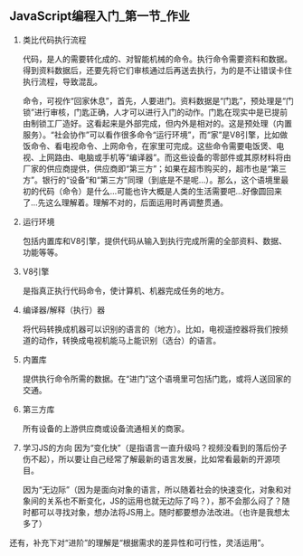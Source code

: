 ## JavaScript编程入门_第一节_作业

1. 类比代码执行流程

	代码，是人的需要转化成的、对智能机械的命令。执行命令需要资料和数据。得到资料数据后，还要先将它们审核通过后再送去执行，为的是不让错误卡住执行流程，导致混乱。
	
	命令，可视作“回家休息”，首先，人要进门。资料数据是“门匙”，预处理是“门锁”进行审核，门匙正确，人才可以进行入门的动作。门匙在现实中是已提前由制锁工厂造好。这看起来是外部完成，但内外是相对的。这是预处理（内置服务）。“社会协作”可以看作很多命令“运行环境”，而“家”是V8引擎，比如做饭命令、看电视命令、上网命令，在家里可完成。这些命令需要电饭煲、电视、上网路由、电脑或手机等“编译器”。而这些设备的零部件或其原材料将由厂家的供应商提供，供应商即“第三方”；如果在超市购买的，超市也是“第三方”。银行的“设备”和“第三方”同理（到底是不是呢...）。那么，这个语境里最初的代码（命令）是什么...可能也许大概是人类的生活需要吧...好像圆回来了...先这么理解着。理解不对的，后面运用时再调整贯通。

2. 运行环境
	
	包括内置库和V8引擎，提供代码从输入到执行完成所需的全部资料、数据、功能等等。

3. V8引擎

	是指真正执行代码命令，使计算机、机器完成任务的地方。

4. 编译器/解释（执行）器
	
	将代码转换成机器可以识别的语言的（地方）。比如，电视遥控器将我们按频道的动作，转换成电视机能马上能识别（选台）的语言。

5. 内置库
	
	提供执行命令所需的数据。在“进门”这个语境里可包括门匙，或将人送回家的交通。
	
6. 第三方库
	
	所有设备的上游供应商或设备流通相关的商家。

7. 学习JS的方向
	因为“变化快”（是指语言一直升级吗？视频没看到的落后份子伤不起），所以要让自己经常了解最新的语言发展，比如常看最新的开源项目。
	
	因为“无边际”（因为是面向对象的语言，所以随着社会的快速变化，对象和对象间的关系也不断变化，JS的运用也就无边际了吗？），那不会那么闷了？随时都可以寻找对象，想办法将JS用上。随时都要想办法改进。（也许是我想太多了）


还有，补充下对“进阶”的理解是“根据需求的差异性和可行性，灵活运用”。
	
	






